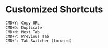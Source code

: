 # Customized Shortcuts

```
CMD+Y: Copy URL
CMD+D: Duplicate
CMD+N: Next Tab
CMD+P: Previous Tab
CMD+`: Tab Switcher (forward)
```
